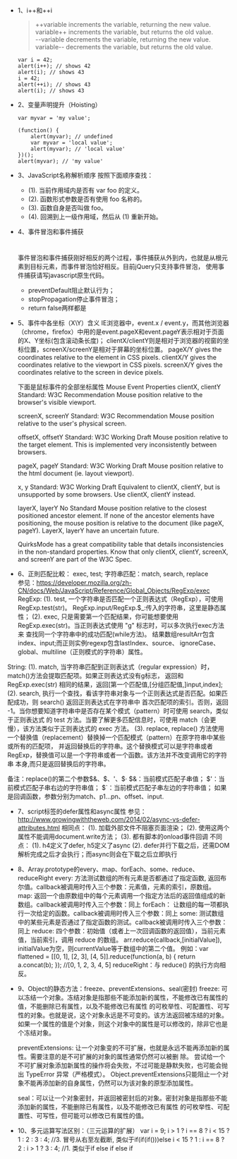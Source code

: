 * 1、i++和++i
    > ++variable increments the variable, returning the new value.  
    > variable++ increments the variable, but returns the old value.  
    > --variable decrements the variable, returning the new value.  
    > variable-- decrements the variable, but returns the old value.  

    ```
    var i = 42;
    alert(i++); // shows 42
    alert(i); // shows 43
    i = 42;
    alert(++i); // shows 43
    alert(i); // shows 43
    ```


* 2、变量声明提升（Hoisting）
    ```
    var myvar = 'my value';  
    
    (function() {  
        alert(myvar); // undefined  
        var myvar = 'local value';  
        alert(myvar); // 'local value'
    })(); 
    alert(myvar); // 'my value'
    ```

* 3、JavaScript名称解析顺序
    按照下面顺序查找：  
    
    - (1). 当前作用域内是否有 var foo 的定义。  
    - (2). 函数形式参数是否有使用 foo 名称的。  
    - (3). 函数自身是否叫做 foo。  
    - (4). 回溯到上一级作用域，然后从 (1) 重新开始。  


* 4、事件冒泡和事件捕获  
  #  
    事件冒泡和事件捕获刚好相反的两个过程，事件捕获从外到内，也就是从根元素到目标元素，而事件冒泡恰好相反。目前jQuery只支持事件冒泡，
    使用事件捕获请写javascript原生代码。  
     
    - preventDefault阻止默认行为；
    - stopPropagation停止事件冒泡；
    - return false两样都是

* 5、事件中各坐标（X\Y）含义
    IE浏览器中，event.x / event.y，而其他浏览器（chrome，firefox）中用的是event.pageX和event.pageY表示相对于页面的X、Y坐标(包含滚动条长度)；
    clientX/clientY则是相对于浏览器的视窗的坐标位置，screenX/screenY是相对于屏幕的坐标位置。
    pageX/Y gives the coordinates relative to the <html> element in CSS pixels.
    clientX/Y gives the coordinates relative to the viewport in CSS pixels.
    screenX/Y gives the coordinates relative to the screen in device pixels.
    
    下面是鼠标事件的全部坐标属性
    Mouse Event Properties
    clientX, clientY
    Standard: W3C Recommendation
    Mouse position relative to the browser's visible viewport.
    
    screenX, screenY
    Standard: W3C Recommendation
    Mouse position relative to the user's physical screen.
    
    offsetX, offsetY
    Standard: W3C Working Draft
    Mouse position relative to the target element. This is implemented very inconsistently between browsers.
    
    pageX, pageY
    Standard: W3C Working Draft
    Mouse position relative to the html document (ie. layout viewport).
    
    x, y
    Standard: W3C Working Draft
    Equivalent to clientX, clientY, but is unsupported by some browsers. Use clientX, clientY instead.
    
    layerX, layerY
    No Standard
    Mouse position relative to the closest positioned ancestor element. If none of the ancestor elements have positioning, 
    the mouse position is relative to the document (like pageX, pageY). LayerX, layerY have an uncertain future.
    
    QuirksMode has a great compatibility table that details inconsistencies in the non-standard properties.
    Know that only clientX, clientY, screenX, and screenY are part of the W3C Spec.

* 6、正則匹配比較： exec, test;  字符串匹配：match, search, replace  
    参见：https://developer.mozilla.org/zh-CN/docs/Web/JavaScript/Reference/Global_Objects/RegExp/exec
 RegExp:
 (1). test, 一个字符串是否匹配一个正则表达式（RegExp），可使用 RegExp.test(str)。 RegExp.input/RegExp.$_:传入的字符串，这里是静态属性；
 (2). exec, 只是需要第一个匹配结果，你可能想要使用 RegExp.exec(str)。当正则表达式使用 "g" 标志时，可以多次执行exec方法来
 查找同一个字符串中的成功匹配(while方法)。 结果数组resultArr包含index、input;而正则实例regexp包含lastIndex、source、
 ignoreCase、global、multiline（正则模式的字符串）属性。
 
 String: 
 (1). match, 当字符串匹配到正则表达式（regular expression）时，match()方法会提取匹配项。如果正则表达式没有g标志，
 返回和 RegExp.exec(str) 相同的结果，返回[第一个匹配值,[分组匹配值,]input,index];
 (2). search, 执行一个查找，看该字符串对象与一个正则表达式是否匹配。如果匹配成功，则 search() 返回正则表达式在字符串中
 首次匹配项的索引。否则，返回 -1。当你想要知道字符串中是否存在某个模式（pattern）时可使用 search，类似于正则表达式
 的 test 方法。当要了解更多匹配信息时，可使用 match（会更慢），该方法类似于正则表达式的 exec 方法。
 (3). replace, replace() 方法使用一个替换值（replacement）替换掉一个匹配模式（pattern）在原字符串中某些或所有的匹配项，
 并返回替换后的字符串。这个替换模式可以是字符串或者 RegExp，替换值可以是一个字符串或者一个函数。该方法并不改变调用它的字符串  本身,而只是返回替换后的字符串。
 
 备注：replace()的第二个参数$&、$$、$'、$·
    $&：当前模式匹配子串值；
    $'：当前模式匹配子串右边的字符串值；
    $`：当前模式匹配子串左边的字符串值；
    如果是回调函数，参数分别为match、p1...pn、offset、input.

* 7、script标签的defer属性和async属性
    参见：http://www.growingwiththeweb.com/2014/02/async-vs-defer-attributes.html
    相同点：
    (1). 加载外部文件不阻塞页面渲染；
    (2). 使用这两个属性不能调用document.write方法；
    (3). 都有脚本的onload事件回调
    不同点：
    (1). h4定义了defer, h5定义了async
    (2). defer并行下载之后，还需DOM解析完成之后才会执行；而async则会在下载之后立即执行

* 8、Array.prototype的every、map、forEach、some、reduce、reduceRight
    every: 方法测试数组的所有元素是否都通过了指定函数, 返回布尔值。callback被调用时传入三个参数：元素值，元素的索引，原数组。
    map: 返回一个由原数组中的每个元素调用一个指定方法后的返回值组成的新数组。callback被调用时传入三个参数：同上
    forEach： 让数组的每一项都执行一次给定的函数。callback被调用时传入三个参数：同上
    some: 测试数组中的某些元素是否通过了指定函数的测试。callback被调用时传入三个参数：同上
    reduce: 四个参数：初始值（或者上一次回调函数的返回值），当前元素值，当前索引，调用 reduce 的数组。
        arr.reduce(callback,[initialValue]), initialValue为空，则currentValue等于数组中的第二个值。
        例如：var flattened = [[0, 1], [2, 3], [4, 5]].reduce(function(a, b) {
            return a.concat(b);
        }); //[0, 1, 2, 3, 4, 5]
    reduceRight：与 reduce() 的执行方向相反。

* 9、Object的静态方法：freeze、preventExtensions、seal(密封)
    freeze: 可以冻结一个对象。冻结对象是指那些不能添加新的属性，不能修改已有属性的值，不能删除已有属性，以及不能修改已有属性
    的可枚举性、可配置性、可写性的对象。也就是说，这个对象永远是不可变的。该方法返回被冻结的对象。
    如果一个属性的值是个对象，则这个对象中的属性是可以修改的，除非它也是个冻结对象。
    
    preventExtensions: 让一个对象变的不可扩展，也就是永远不能再添加新的属性。需要注意的是不可扩展的对象的属性通常仍然可以被删     除。
    尝试给一个不可扩展对象添加新属性的操作将会失败，不过可能是静默失败，也可能会抛出 TypeError 异常（严格模式）。
    Object.preventExtensions只能阻止一个对象不能再添加新的自身属性，仍然可以为该对象的原型添加属性。
    
    seal：可以让一个对象密封，并返回被密封后的对象。密封对象是指那些不能添加新的属性，不能删除已有属性，以及不能修改已有属性
    的可枚举性、可配置性、可写性，但可能可以修改已有属性的值。

* 10、多元运算写法区别：（三元运算的扩展）
    var i = 9; 
    i > 1 ? i == 8 ? i < 15 ? 1 : 2 : 3 : 4;   //3. 冒号从右至左截断, 类似于if(if(if()))else
    i < 15 ? 1 : i == 8 ? 2 : i > 1 ? 3 : 4;    //1. 类似于if else if else if
